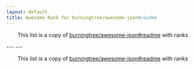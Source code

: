 ```yaml
---
layout: default
title: Awesome Rank for burningtree/awesome-json#readme
---
```


<p align="center">
	This list is a copy of <a href="https://github.com/burningtree/awesome-json#readme">burningtree/awesome-json#readme</a> with ranks
</p>
---
---
<p align="center">
	This list is a copy of <a href="https://github.com/burningtree/awesome-json#readme">burningtree/awesome-json#readme</a> with ranks
</p>
